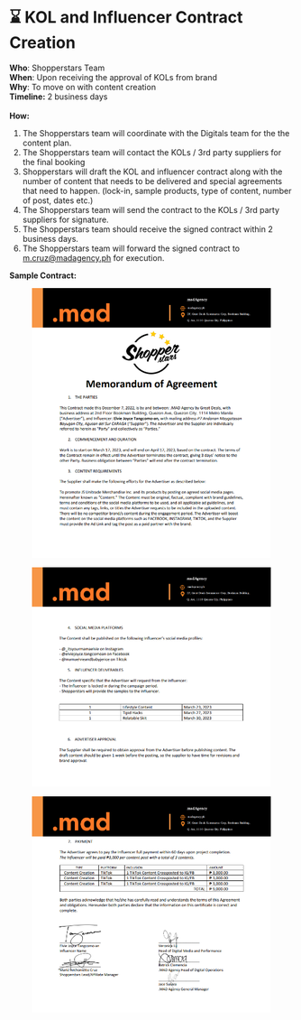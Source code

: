 # ⌛ KOL and Influencer Contract Creation

**Who**: Shopperstars Team\
**When**: Upon receiving the approval of KOLs from brand\
**Why**: To move on with content creation\
**Timeline:** 2 business days\
\
**How:**

1. The Shopperstars team will coordinate with the Digitals team for the the content plan.
2. The Shopperstars team will contact the KOLs / 3rd party suppliers for the final booking
3. Shopperstars will draft the KOL and influencer contract along with the number of content that needs to be delivered and special agreements that need to happen. (lock-in, sample products, type of content, number of post, dates etc.)
4. The Shopperstars team will send the contract to the KOLs / 3rd party suppliers for signature.
5. The Shopperstars team should receive the signed contract within 2 business days.
6. The Shopperstars team will forward the signed contract to m.cruz@madagency.ph for execution.

**Sample Contract:**

<figure><img src="../../.gitbook/assets/image (69).png" alt=""><figcaption></figcaption></figure>

<figure><img src="../../.gitbook/assets/image (29).png" alt=""><figcaption></figcaption></figure>

<figure><img src="../../.gitbook/assets/image (5).png" alt=""><figcaption></figcaption></figure>
